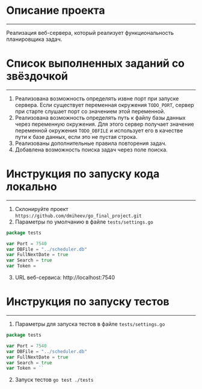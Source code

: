 
# Описание проекта
---
Реализация веб-сервера, который реализует функциональность планировщика задач.

# Список выполненных заданий со звёздочкой
---
1. Реализована возможность определять извне порт при запуске сервера. Если существует переменная окружения `TODO_PORT`, сервер при старте слушает порт со значением этой переменной.
2. Реализована возможность определять путь к файлу базы данных через переменную окружения. Для этого сервер получает значение переменной окружения `TODO_DBFILE` и использует его в качестве пути к базе данных, если это не пустая строка.
3. Реализованы дополнительные правила повторения задач.
4. Добавлена возможность поиска задач через поле поиска.

# Инструкция по запуску кода локально
---
1. Склонируйте проект `https://github.com/dmiheev/go_final_project.git`
2. Параметры по умолчанию в файле `tests/settings.go`
```go
package tests

var Port = 7540
var DBFile = "../scheduler.db"
var FullNextDate = true
var Search = true
var Token = 
```
3. URL веб-сервиса: http://localhost:7540

# Инструкция по запуску тестов
---
1. Параметры для запуска тестов в файле `tests/settings.go`
```go
package tests

var Port = 7540
var DBFile = "../scheduler.db"
var FullNextDate = true
var Search = true
var Token = ``
```
2. Запуск тестов `go test ./tests`
